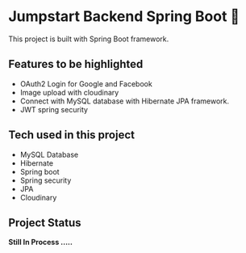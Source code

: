 # Jumpstart Backend Spring Boot 💫

This project is built with Spring Boot framework.

## Features to be highlighted

- OAuth2 Login for Google and Facebook
- Image upload with cloudinary
- Connect with MySQL database with Hibernate JPA framework.
- JWT spring security

## Tech used in this project

- MySQL Database
- Hibernate
- Spring boot
- Spring security
- JPA
- Cloudinary

## Project Status
<b>Still In Process .....</b>
